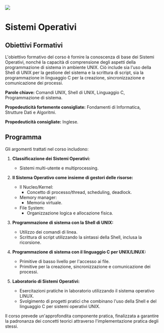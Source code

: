 <div align="left">
  <img src="https://visitor-badge.laobi.icu/badge?page_id=MarinCervinschi.OperatingSystem&"  />
</div>

# Sistemi Operativi

## Obiettivi Formativi

L'obiettivo formativo del corso è fornire la conoscenza di base dei Sistemi Operativi, nonché la capacità di comprensione degli aspetti della programmazione di sistema in ambiente UNIX. Ciò include sia l'uso della Shell di UNIX per la gestione del sistema e la scrittura di script, sia la programmazione in linguaggio C per la creazione, sincronizzazione e comunicazione dei processi.

**Parole chiave:** Comandi UNIX, Shell di UNIX, Linguaggio C, Programmazione di sistema.

**Propedeuticità fortemente consigliate:** Fondamenti di Informatica, Strutture Dati e Algoritmi.

**Propedeuticità consigliate:** Inglese.

## Programma

Gli argomenti trattati nel corso includono:

1. **Classificazione dei Sistemi Operativi:**
   - Sistemi multi-utente e multiprocessing.

2. **Il Sistema Operativo come insieme di gestori delle risorse:**
   - Il Nucleo/Kernel:
     - Concetto di processo/thread, scheduling, deadlock.
   - Memory manager:
     - Memoria virtuale.
   - File System:
     - Organizzazione logica e allocazione fisica.

3. **Programmazione di sistema con la Shell di UNIX:**
   - Utilizzo dei comandi di linea.
   - Scrittura di script utilizzando la sintassi della Shell, inclusa la ricorsione.

4. **Programmazione di sistema con il linguaggio C per UNIX/LINUX:**
   - Primitive di basso livello per l'accesso ai file.
   - Primitive per la creazione, sincronizzazione e comunicazione dei processi.

5. **Laboratorio di Sistemi Operativi:**
   - Esercitazioni pratiche in laboratorio utilizzando il sistema operativo LINUX.
   - Svolgimento di progetti pratici che combinano l'uso della Shell e del linguaggio C per sistemi operativi UNIX.

Il corso prevede un'approfondita componente pratica, finalizzata a garantire la padronanza dei concetti teorici attraverso l'implementazione pratica degli stessi.
